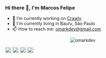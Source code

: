 ### Hi there :metal:, I'm Marcos Felipe

- 🔭 I’m currently working on [Crawly](https://github.com/crawly)
- :city_sunrise: I'm currently living in Bauru, São Paulo
- 📫 How to reach me: omarkdev@gmail.com

<p align="center">
  <img src="https://github-readme-stats.vercel.app/api?username=omarkdev&show_icons=true" alt="omarkdev"/> 

  <a href="https://codepen.io/omarkdev" target="blank"><img align="center" src="https://cdn.jsdelivr.net/npm/simple-icons@3.0.1/icons/codepen.svg" alt="omarkdev" height="20" width="20" /></a>
  <a href="https://twitter.com/omarkdev" target="blank"><img align="center" src="https://cdn.jsdelivr.net/npm/simple-icons@3.0.1/icons/twitter.svg" alt="omarkdev" height="20" width="20" /></a>
  <a href="https://linkedin.com/in/omarkdev" target="blank"><img align="center" src="https://cdn.jsdelivr.net/npm/simple-icons@3.0.1/icons/linkedin.svg" alt="omarkdev" height="20" width="20" /></a>
  <a href="https://instagram.com/omarkdev" target="blank"><img align="center" src="https://cdn.jsdelivr.net/npm/simple-icons@3.0.1/icons/instagram.svg" alt="omarkdev" height="20" width="20" /></a>
</p>

